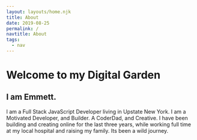 ```yaml
---
layout: layouts/home.njk
title: About
date: 2019-08-25
permalink: /
navtitle: About
tags:
  - nav
---
```


# Welcome to my Digital Garden

## I am Emmett.

I am a Full Stack JavaScript Developer living in Upstate New York. I am a Motivated Developer, and Builder. A CoderDad, and Creative.
I have been building and creating online for the last three years, while working full time at my local hospital and raising my family. Its been a wild journey.
